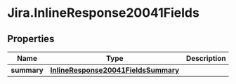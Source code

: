 # Jira.InlineResponse20041Fields

## Properties

Name | Type | Description | Notes
------------ | ------------- | ------------- | -------------
**summary** | [**InlineResponse20041FieldsSummary**](InlineResponse20041FieldsSummary.md) |  | 


